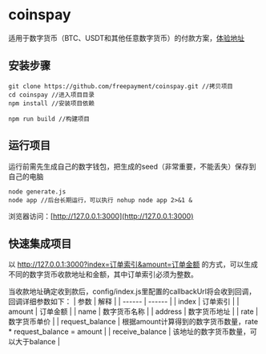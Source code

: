 # coinspay

适用于数字货币（BTC、USDT和其他任意数字货币）的付款方案，[体验地址](http://158.247.207.59/demo.html)

## 安装步骤
```
git clone https://github.com/freepayment/coinspay.git //拷贝项目
cd coinspay //进入项目目录
npm install //安装项目依赖

npm run build //构建项目
```
## 运行项目
运行前需先生成自己的数字钱包，把生成的seed（非常重要，不能丢失）保存到自己的电脑
```
node generate.js
node app //后台长期运行，可以执行 nohup node app 2>&1 & 
```
浏览器访问：[http://127.0.0.1:3000](http://127.0.0.1:3000)

## 快速集成项目
以 http://127.0.0.1:3000?index=订单索引&amount=订单金额 的方式，可以生成不同的数字货币收款地址和金额，其中订单索引必须为整数。

当收款地址确定收到款后，config/index.js里配置的callbackUrl将会收到回调，回调详细参数如下：
| 参数 | 解释 |
| ------ | ------ |
| index | 订单索引  |
| amount | 订单金额  |
| name | 数字货币名称  |
| address | 数字货币地址  |
| rate | 数字货币单价 |
| request_balance | 根据amount计算得到的数字货币数量，rate * request_balance = amount |
| receive_balance | 该地址的数字货币数量，可以大于balance |
